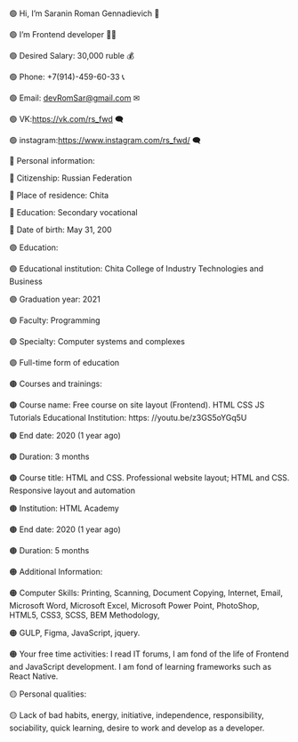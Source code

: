 🟢 Hi, I’m Saranin Roman Gennadievich 👋

🟢 I’m Frontend developer 👨‍💻

🟢 Desired Salary: 30,000 ruble 💰

🟢 Phone: +7(914)-459-60-33 📞

🟢 Email: devRomSar@gmail.com ✉

🟢 VK:https://vk.com/rs_fwd 🗨

🟢 instagram:https://www.instagram.com/rs_fwd/ 🗨

🔵 Personal information:

🔵 Citizenship: Russian Federation

🔵 Place of residence: Chita

🔵 Education: Secondary vocational

🔵 Date of birth: May 31, 200

🟣 Education:

🟣 Educational institution: Chita College of Industry Technologies and Business

🟣 Graduation year: 2021

🟣 Faculty: Programming

🟣 Specialty: Computer systems and complexes

🟣 Full-time form of education

🟤 Courses and trainings:

🟤 Course name: Free course on site layout (Frontend). HTML CSS JS Tutorials Educational Institution: https: //youtu.be/z3GS5oYGq5U

🟤 End date: 2020 (1 year ago)

🟤 Duration: 3 months

🟤 Course title: HTML and CSS. Professional website layout; HTML and CSS. Responsive layout and automation

🟤 Institution: HTML Academy

🟤 End date: 2020 (1 year ago)

🟤 Duration: 5 months

🟠 Additional Information:

🟠 Computer Skills: Printing, Scanning, Document Copying, Internet, Email, Microsoft Word, Microsoft Excel, Microsoft Power Point, PhotoShop, HTML5, CSS3, SCSS, BEM Methodology,

🟠 GULP, Figma, JavaScript, jquery.

🟠 Your free time activities: I read IT forums, I am fond of the life of Frontend and JavaScript development. I am fond of learning frameworks such as React Native.

🟡 Personal qualities:

🟡 Lack of bad habits, energy, initiative, independence, responsibility, sociability, quick learning, desire to work and develop as a developer.
